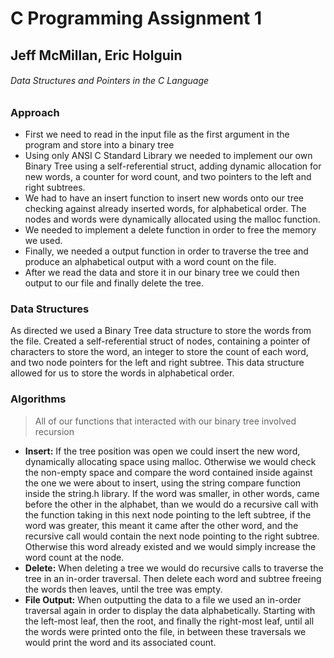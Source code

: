 # C Programming Assignment 1

## Jeff McMillan, Eric Holguin

###### Data Structures and Pointers in the C Language

### Approach
* First we need to read in the input file as the first argument in the program and store into a binary tree
* Using only ANSI C Standard Library we needed to implement our own Binary Tree using a self-referential 
struct, adding dynamic allocation for new words, a counter for word count, and two pointers to the left 
and right subtrees.
* We had to have an insert function to insert new words onto our tree checking against already inserted words, 
for alphabetical order. The nodes and words were dynamically allocated using the malloc function.
* We needed to implement a delete function in order to free the memory we used. 
* Finally, we needed a output function in order to traverse the tree and produce an alphabetical output with 
a word count on the file. 
* After we read the data and store it in our binary tree we could then output to our file and finally delete the tree.

### Data Structures
As directed we used a Binary Tree data structure to store the words from the file.
Created a self-referential struct of nodes, containing a pointer of characters to store the word,
an integer to store the count of each word, and two node pointers for the left and right subtree.
This data structure allowed for us to store the words in alphabetical order. 

### Algorithms 
> All of our functions that interacted with our binary tree involved recursion
* **Insert:** If the tree position was open we could insert the new word, dynamically allocating space using malloc.
Otherwise we would check the non-empty space and compare the word contained inside against the one we were about to insert,
using the string compare function inside the string.h library. If the word was smaller, in other words, came before the other 
in the alphabet, than we would do a recursive call with the function taking in this next node pointing to the left subtree, 
if the word was greater, this meant it came after the other word, and the recursive call would contain the next node pointing 
to the right subtree. Otherwise this word already existed and we would simply increase the word count at the node.
* **Delete:** When deleting a tree we would do recursive calls to traverse the tree in an in-order traversal. Then delete each word 
and subtree freeing the words then leaves, until the tree was empty.
* **File Output:** When outputting the data to a file we used an in-order traversal again in order to display the data alphabetically.
Starting with the left-most leaf, then the root, and finally the right-most leaf, until all the words
were printed onto the file, in between these traversals we would print the word and its associated count.
